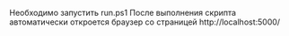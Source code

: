Необходимо запустить run.ps1
После выполнения скрипта автоматически откроется браузер со страницей http://localhost:5000/
